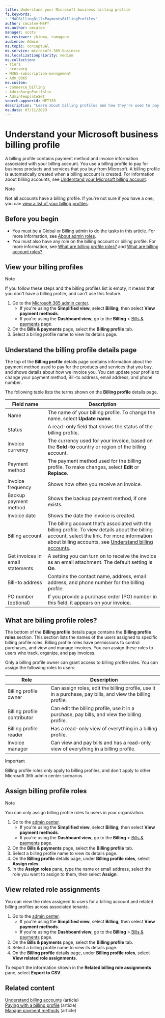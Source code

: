```yaml
---
title: Understand your Microsoft business billing profile
f1.keywords:
- 'MACBillingBillsPaymentsBillingProfiles'
author: cmcatee-MSFT
ms.author: cmcatee
manager: scotv
ms.reviewer: jkinma, ramagane
audience: Admin
ms.topic: conceptual
ms.service: microsoft-365-business
ms.localizationpriority: medium
ms.collection:
- Tier1
- scotvorg
- M365-subscription-management
- Adm_O365
ms.custom: 
- commerce_billing
- AdminSurgePortfolio
- AdminTemplateSet
search.appverid: MET150
description: "Learn about billing profiles and how they're used to pay invoices for Microsoft business accounts."
ms.date: 07/11/2023 
---
```


# Understand your Microsoft business billing profile

A billing profile contains payment method and invoice information associated with your billing account. You use a billing profile to pay for business products and services that you buy from Microsoft. A billing profile is automatically created when a billing account is created. For information about billing accounts, see [Understand your Microsoft billing account](../manage-billing-accounts.md).

> [!NOTE]
>
> Not all accounts have a billing profile. If you're not sure if you have a one, you can [view a list of your billing profiles](manage-billing-profiles.md#view-your-billing-profiles).

## Before you begin

- You must be a Global or Billing admin to do the tasks in this article. For more information, see [About admin roles](../../admin/add-users/about-admin-roles.md).
- You must also have any role on the billing account or billing profile. For more information, see [What are billing profile roles?](#what-are-billing-profile-roles) and [What are billing account roles?](../manage-billing-accounts.md#what-are-billing-account-roles)

## View your billing profiles

> [!NOTE]
>
> If you follow these steps and the billing profiles list is empty, it means that you don't have a billing profile, and can't use this feature.

1. Go to the <a href="https://go.microsoft.com/fwlink/p/?linkid=2024339" target="_blank">Microsoft 365 admin center</a>.
   - If you're using the **Simplified view**, select **Billing**, then select **View payment methods**.
   - If you're using the **Dashboard view**, go to the **Billing** > <a href="https://go.microsoft.com/fwlink/p/?linkid=2102895" target="_blank">Bills & payments</a> page.
2. On the **Bills & payments** page, select the **Billing profile** tab.
3. Select a billing profile name to view its details page.

## Understand the billing profile details page

The top of the **Billing profile** details page contains information about the payment method used to pay for the products and services that you buy, and shows details about how we invoice you. You can update your profile to change your payment method, Bill-to address, email address, and phone number.

The following table lists the terms shown on the **Billing profile** details page.

|Field name            |Description |
|----------------------|------------|
|Name                  |The name of your billing profile. To change the name, select **Update name**. |
|Status                |A read-only field that shows the status of the billing profile. |
|Invoice currency      |The currency used for your invoice, based on the **Sold-to** country or region of the billing account. |
|Payment method        |The payment method used for the billing profile. To make changes, select **Edit** or **Replace**. |
|Invoice frequency     |Shows how often you receive an invoice. |
|Backup payment method |Shows the backup payment method, if one exists. |
|Invoice date          |Shows the date the invoice is created. |
|Billing account       |The billing account that’s associated with the billing profile. To view details about the billing account, select the link. For more information about billing accounts, see [Understand billing accounts](../manage-billing-accounts.md). |
|Get invoices in email statements   |A setting you can turn on to receive the invoice as an email attachment. The default setting is **On**. |
|Bill-to address       |Contains the contact name, address, email address, and phone number for the billing profile. |
|PO number (optional)  |If you provide a purchase order (PO) number in this field, it appears on your invoice. |

## What are billing profile roles?

The bottom of the **Billing profile** details page contains the **Billing profile roles** section. This section lists the names of the users assigned to specific billing profile roles. Billing profile roles have permissions to control purchases, and view and manage invoices. You can assign these roles to users who track, organize, and pay invoices.

Only a billing profile owner can grant access to billing profile roles. You can assign the following roles to users:

| Role                         | Description                                                                      |
|----------------------------- |--------------------------------------------------------------------------------- |
| Billing profile owner        | Can assign roles, edit the billing profile, use it in a purchase, pay bills, and view the billing profile. |
| Billing profile contributor  | Can edit the billing profile, use it in a purchase, pay bills, and view the billing profile. |
| Billing profile reader       | Has a read-only view of everything in a billing profile. |
| Invoice manager              | Can view and pay bills and has a read-only view of everything in a billing profile. |

> [!IMPORTANT]
>
> Billing profile roles only apply to billing profiles, and don't apply to other Microsoft 365 admin center scenarios.

## Assign billing profile roles

> [!NOTE]
>
> You can only assign billing profile roles to users in your organization.

1. Go to the <a href="https://go.microsoft.com/fwlink/p/?linkid=2024339" target="_blank">admin center</a>.
   - If you're using the **Simplified view**, select **Billing**, then select **View payment methods**.
   - If you're using the **Dashboard view**, go to the **Billing** > <a href="https://go.microsoft.com/fwlink/p/?linkid=2102895" target="_blank">Bills & payments</a> page.
2. On the **Bills & payments** page, select the **Billing profile** tab.
3. Select a billing profile name to view its details page.
4. On the **Billing profile** details page, under **Billing profile roles**, select **Assign roles**.
5. In the **Assign roles** pane, type the name or email address, select the role you want to assign to them, then select **Assign**.

## View related role assignments

You can view the roles assigned to users for a billing account and related billing profiles across associated tenants.

1. Go to the <a href="https://go.microsoft.com/fwlink/p/?linkid=2024339" target="_blank">admin center</a>.
   - If you're using the **Simplified view**, select **Billing**, then select **View payment methods**.
   - If you're using the **Dashboard view**, go to the **Billing** > <a href="https://go.microsoft.com/fwlink/p/?linkid=2102895" target="_blank">Bills & payments</a> page.
2. On the **Bills & payments** page, select the **Billing profile** tab.
3. Select a billing profile name to view its details page.
4. On the **Billing profile** details page, under **Billing profile roles**, select **View related role assignments**.

To export the information shown in the **Related billing role assignments** pane, select **Export to CSV**.

## Related content

[Understand billing accounts](../manage-billing-accounts.md) (article) \
[Paying with a billing profile](pay-for-your-subscription.md#paying-with-a-billing-profile) (article)\
[Manage payment methods](manage-payment-methods.md) (article)
